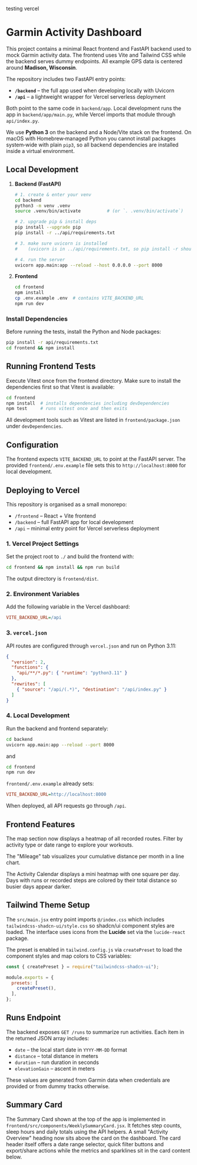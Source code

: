 testing vercel

# Garmin Activity Dashboard

This project contains a minimal React frontend and FastAPI backend used to mock
Garmin activity data. The frontend uses Vite and Tailwind CSS while the backend
serves dummy endpoints. All example GPS data is centered around **Madison, Wisconsin**.

The repository includes two FastAPI entry points:

- **`/backend`** – the full app used when developing locally with Uvicorn
- **`/api`** – a lightweight wrapper for Vercel serverless deployment

Both point to the same code in `backend/app`. Local development runs the app in
`backend/app/main.py`, while Vercel imports that module through `api/index.py`.

We use **Python&nbsp;3** on the backend and a Node/Vite stack on the frontend.
On macOS with Homebrew‑managed Python you cannot install packages system‑wide
with plain `pip3`, so all backend dependencies are installed inside a virtual
environment.

## Local Development

1. **Backend (FastAPI)**
   ```bash
   # 1. create & enter your venv
   cd backend
   python3 -m venv .venv
   source .venv/bin/activate          # (or `. .venv/bin/activate`)

   # 2. upgrade pip & install deps
   pip install --upgrade pip
   pip install -r ../api/requirements.txt

   # 3. make sure uvicorn is installed
   #    (uvicorn is in ../api/requirements.txt, so pip install -r should have put it in .venv)

   # 4. run the server
   uvicorn app.main:app --reload --host 0.0.0.0 --port 8000
   ```
2. **Frontend**
   ```bash
   cd frontend
   npm install
   cp .env.example .env  # contains VITE_BACKEND_URL
   npm run dev
   ```
### Install Dependencies

Before running the tests, install the Python and Node packages:

```bash
pip install -r api/requirements.txt
cd frontend && npm install
```

## Running Frontend Tests

Execute Vitest once from the frontend directory. Make sure to install the
dependencies first so that Vitest is available:

```bash
cd frontend
npm install  # installs dependencies including devDependencies
npm test     # runs vitest once and then exits
```

All development tools such as Vitest are listed in `frontend/package.json` under
`devDependencies`.

## Configuration

The frontend expects `VITE_BACKEND_URL` to point at the FastAPI server.
The provided `frontend/.env.example` file sets this to
`http://localhost:8000` for local development.

## Deploying to Vercel

This repository is organised as a small monorepo:

- `/frontend` – React + Vite frontend
- `/backend` – full FastAPI app for local development
- `/api` – minimal entry point for Vercel serverless deployment

### 1. Vercel Project Settings
Set the project root to `./` and build the frontend with:

```bash
cd frontend && npm install && npm run build
```

The output directory is `frontend/dist`.

### 2. Environment Variables
Add the following variable in the Vercel dashboard:

```ini
VITE_BACKEND_URL=/api
```

### 3. `vercel.json`
API routes are configured through `vercel.json` and run on Python&nbsp;3.11:

```json
{
  "version": 2,
  "functions": {
    "api/**/*.py": { "runtime": "python3.11" }
  },
  "rewrites": [
    { "source": "/api/(.*)", "destination": "/api/index.py" }
  ]
}
```

### 4. Local Development
Run the backend and frontend separately:

```bash
cd backend
uvicorn app.main:app --reload --port 8000
```

and

```bash
cd frontend
npm run dev
```

`frontend/.env.example` already sets:

```ini
VITE_BACKEND_URL=http://localhost:8000
```

When deployed, all API requests go through `/api`.
## Frontend Features

The map section now displays a heatmap of all recorded routes. Filter by
activity type or date range to explore your workouts.

The "Mileage" tab visualizes your cumulative distance per month in a line chart.

The Activity Calendar displays a mini heatmap with one square per day. Days with
runs or recorded steps are colored by their total distance so busier days appear
darker.

## Tailwind Theme Setup

The `src/main.jsx` entry point imports `@/index.css` which includes `tailwindcss-shadcn-ui/style.css` so shadcn/ui component styles are loaded. The interface uses icons from the **Lucide** set via the `lucide-react` package.

The preset is enabled in `tailwind.config.js` via `createPreset` to load the component styles and map colors to CSS variables:

```js
const { createPreset } = require("tailwindcss-shadcn-ui");

module.exports = {
  presets: [
    createPreset(),
  ],
};
```

## Runs Endpoint

The backend exposes `GET /runs` to summarize run activities. Each item in the
returned JSON array includes:

- `date` – the local start date in `YYYY-MM-DD` format
- `distance` – total distance in meters
- `duration` – run duration in seconds
- `elevationGain` – ascent in meters

These values are generated from Garmin data when credentials are provided or
from dummy tracks otherwise.

## Summary Card

The Summary Card shown at the top of the app is implemented in
`frontend/src/components/WeeklySummaryCard.jsx`. It fetches step counts, sleep
hours and daily totals using the API helpers. A small "Activity Overview" heading
now sits above the card on the dashboard. The card header itself offers a date
range selector, quick filter buttons and export/share actions while the metrics
and sparklines sit in the card content below.

